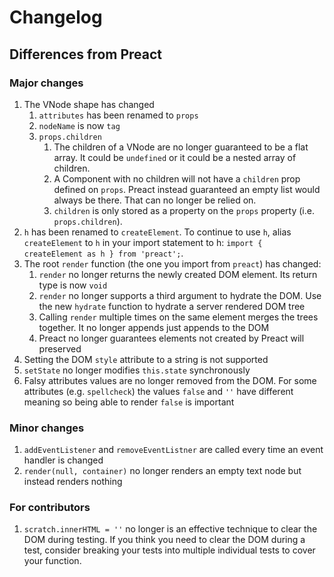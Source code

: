# Changelog

## Differences from Preact

### Major changes

1. The VNode shape has changed
    1. `attributes` has been renamed to `props`
    2. `nodeName` is now `tag`
    3. `props.children`
        1. The children of a VNode are no longer guaranteed to be a flat array. It could be `undefined`
           or it could be a nested array of children.
        2. A Component with no children will not have a `children` prop defined on `props`. Preact
           instead guaranteed an empty list would always be there. That can no longer be relied on.
        3. `children` is only stored as a property on the `props` property (i.e. `props.children`).
2. `h` has been renamed to `createElement`. To continue to use `h`, alias `createElement` to `h` in
   your import statement to h: `import { createElement as h } from 'preact';`.
3. The root `render` function (the one you import from `preact`) has changed:
    1. `render` no longer returns the newly created DOM element. Its return type is now `void`
    2. `render` no longer supports a third argument to hydrate the DOM. Use the new `hydrate`
       function to hydrate a server rendered DOM tree
    3. Calling `render` multiple times on the same element merges the trees together. It no longer
       appends just appends to the DOM
    4. Preact no longer guarantees elements not created by Preact will preserved
4. Setting the DOM `style` attribute to a string is not supported
5. `setState` no longer modifies `this.state` synchronously
6. Falsy attributes values are no longer removed from the DOM. For some attributes (e.g. `spellcheck`)
   the values `false` and `''` have different meaning so being able to render `false` is important

### Minor changes

1. `addEventListener` and `removeEventListner` are called every time an event handler is changed
2. `render(null, container)` no longer renders an empty text node but instead renders nothing

### For contributors

1. `scratch.innerHTML = ''` no longer is an effective technique to clear the DOM during testing. If you think you need to
   clear the DOM during a test, consider breaking your tests into multiple individual tests to cover your function.
